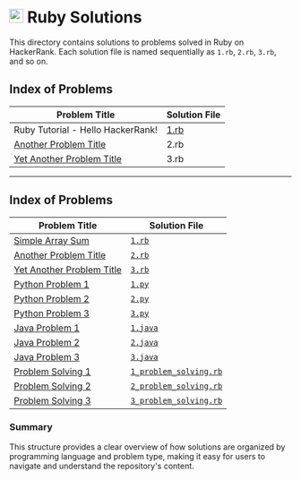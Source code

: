 # <img src="https://www.ruby-lang.org/images/header-ruby-logo.png" alt="Ruby Logo" width="25" height="25"> Ruby Solutions

This directory contains solutions to problems solved in Ruby on HackerRank. Each solution file is named sequentially as `1.rb`, `2.rb`, `3.rb`, and so on.


## Index of Problems

| Problem Title                    | Solution File |
|----------------------------------|---------------|
| Ruby Tutorial - Hello HackerRank!         | [1.rb](1.rb)          |
| [Another Problem Title](2.rb)    | 2.rb          |
| [Yet Another Problem Title](3.rb)| 3.rb          |

---


## Index of Problems

| Problem Title                    | Solution File                      |
|----------------------------------|------------------------------------|
| [Simple Array Sum](Ruby/1.rb)    | [`1.rb`](Ruby/1.rb)                |
| [Another Problem Title](Ruby/2.rb) | [`2.rb`](Ruby/2.rb)               |
| [Yet Another Problem Title](Ruby/3.rb) | [`3.rb`](Ruby/3.rb)         |
| [Python Problem 1](Python/1.py)  | [`1.py`](Python/1.py)              |
| [Python Problem 2](Python/2.py)  | [`2.py`](Python/2.py)              |
| [Python Problem 3](Python/3.py)  | [`3.py`](Python/3.py)              |
| [Java Problem 1](Java/1.java)    | [`1.java`](Java/1.java)            |
| [Java Problem 2](Java/2.java)    | [`2.java`](Java/2.java)            |
| [Java Problem 3](Java/3.java)    | [`3.java`](Java/3.java)            |
| [Problem Solving 1](Problem_Solving/1_problem_solving.rb)  | [`1_problem_solving.rb`](Problem_Solving/1_problem_solving.rb)  |
| [Problem Solving 2](Problem_Solving/2_problem_solving.rb)  | [`2_problem_solving.rb`](Problem_Solving/2_problem_solving.rb)  |
| [Problem Solving 3](Problem_Solving/3_problem_solving.rb)  | [`3_problem_solving.rb`](Problem_Solving/3_problem_solving.rb)  |

### Summary

This structure provides a clear overview of how solutions are organized by programming language and problem type, making it easy for users to navigate and understand the repository's content.
